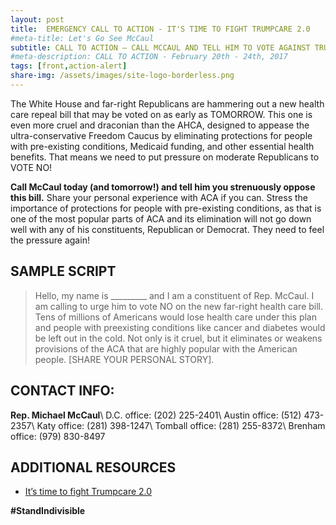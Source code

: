 ```yaml
---
layout: post
title:  EMERGENCY CALL TO ACTION - IT'S TIME TO FIGHT TRUMPCARE 2.0
#meta-title: Let's Go See McCaul
subtitle: CALL TO ACTION – CALL MCCAUL AND TELL HIM TO VOTE AGAINST TRUMPCARE 2.0!
#meta-description: CALL TO ACTION - February 20th - 24th, 2017
tags: [front,action-alert]
share-img: /assets/images/site-logo-borderless.png
---
```

The White House and far-right Republicans are hammering out a new health care repeal bill that may be voted on as early as TOMORROW. This one is even more cruel and draconian than the AHCA, designed to appease the ultra-conservative Freedom Caucus by eliminating protections for people with pre-existing conditions, Medicaid funding, and other essential health benefits. That means we need to put pressure on moderate Republicans to VOTE NO!

**Call McCaul today (and tomorrow!) and tell him you strenuously oppose this bill.**  Share your personal experience with ACA if you can. Stress the importance of protections for people with pre-existing conditions, as that is one of the most popular parts of ACA and its elimination will not go down well with any of his constituents, Republican or Democrat. They need to feel the pressure again!

## SAMPLE SCRIPT
>Hello, my name is &#95;&#95;&#95;&#95;&#95;&#95;&#95;&#95;&#95; and I am a constituent of Rep. McCaul. I am calling to urge him to vote NO on the new far-right health care bill. Tens of millions of Americans would lose health care under this plan and people with preexisting conditions like cancer and diabetes would be left out in the cold. Not only is it cruel, but it eliminates or weakens provisions of the ACA that are highly popular with the American people. [SHARE YOUR PERSONAL STORY].

## CONTACT INFO:

**Rep. Michael McCaul**\\
D.C. office: (202) 225-2401\\
Austin office: (512) 473-2357\\
Katy office: (281) 398-1247\\
Tomball office: (281) 255-8372\\
Brenham office: (979) 830-8497

## ADDITIONAL RESOURCES
* [It’s time to fight Trumpcare 2.0](https://www.indivisibleaustin.com/2017/04/27/its-time-to-fight-trumpcare-2-0/)

**#StandIndivisible**
